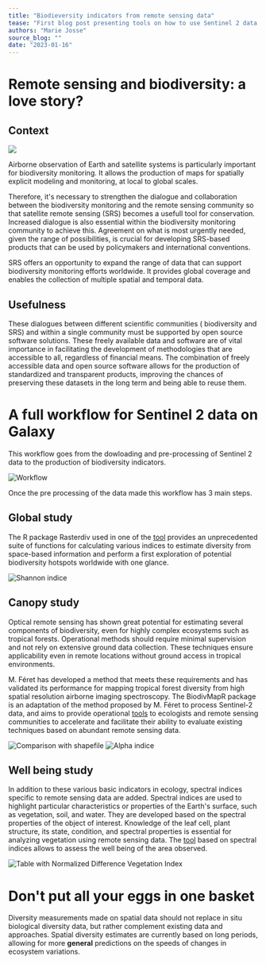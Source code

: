 ```yaml
---
title: "Biodieversity indicators from remote sensing data" 
tease: "First blog post presenting tools on how to use Sentinel 2 data for biodiversity"
authors: "Marie Josse"
source_blog: ""
date: "2023-01-16"
---
```


# Remote sensing and biodiversity: a love story?

## Context

<div class="float-right">

![](satellite.png)

</div>

Airborne observation of Earth and satellite systems is particularly important for biodiversity monitoring. It allows the production of maps for spatially explicit modeling and monitoring, at local to global scales.

Therefore, it's necessary to strengthen the dialogue and collaboration between the biodiversity monitoring and the remote sensing community so that satellite remote sensing (SRS) becomes a usefull tool for conservation. Increased dialogue is also essential within the biodiversity monitoring community to achieve this. Agreement on what is most urgently needed, given the range of possibilities, is crucial for developing SRS-based products that can be used by policymakers and international conventions.

SRS offers an opportunity to expand the range of data that can support biodiversity monitoring efforts worldwide. It provides global coverage and enables the collection of multiple spatial and temporal data.

## Usefulness

These dialogues between different scientific communities ( biodiversity and SRS) and within a single community must be supported by open source software solutions. These freely available data and software are of vital importance in facilitating the development of methodologies that are accessible to all, regardless of financial means.
The combination of freely accessible data and open source software allows for the production of standardized and transparent products, improving the chances of preserving these datasets in the long term and being able to reuse them.

# A full workflow for Sentinel 2 data on Galaxy

This workflow goes from the dowloading and pre-processing of Sentinel 2 data to the production of biodiversity indicators.

<div>

![Workflow](sentinel_2.png)

</div>

Once the pre processing of the data made this workflow has 3 main steps.

## Global study

The R package Rasterdiv used in one of the [tool]() provides an unprecedented suite of functions for calculating various indices to estimate diversity from space-based information and perform a first exploration of potential biodiversity hotspots worldwide with one glance. 

<div>

![Shannon indice](rasterdiv.png)

</div>

## Canopy study

Optical remote sensing has shown great potential for estimating several components of biodiversity, even for highly complex ecosystems such as tropical forests. Operational methods should require minimal supervision and not rely on extensive ground data collection. These techniques ensure applicability even in remote locations without ground access in tropical environments.

M. Féret has developed a method that meets these requirements and has validated its performance for mapping tropical forest diversity from high spatial resolution airborne imaging spectroscopy. The BiodivMapR package is an adaptation of the method proposed by M. Féret to process Sentinel-2 data, and aims to provide operational [tools]() to ecologists and remote sensing communities to accelerate and facilitate their ability to evaluate existing techniques based on abundant remote sensing data.

<div>

![Comparison with shapefile](comp_bdmr.png)
![Alpha indice](alpha.png)

</div>

## Well being study

In addition to these various basic indicators in ecology, spectral indices specific to remote sensing data are added. Spectral indices are used to highlight particular characteristics or properties of the Earth's surface, such as vegetation, soil, and water. They are developed based on the spectral properties of the object of interest.
Knowledge of the leaf cell, plant structure, its state, condition, and spectral properties is essential for analyzing vegetation using remote sensing data. The [tool]() based on spectral indices allows to assess the well being of the area observed.

<div>

![Table with Normalized Difference Vegetation Index](ndvi.png)

</div>

# Don't put all your eggs in one basket

Diversity measurements made on spatial data should not replace in situ biological diversity data, but rather complement existing data and approaches. Spatial diversity estimates are currently based on long periods, allowing for more **general** predictions on the speeds of changes in ecosystem variations.


